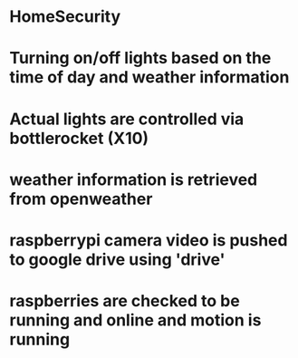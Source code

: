 # HomeSecurity
#
# Turning on/off lights based on the time of day and weather information
#
# Actual lights are controlled via bottlerocket (X10)
# weather information is retrieved from openweather
#
# raspberrypi camera video is pushed to google drive using 'drive'
# raspberries are checked to be running and online and motion is running
#
#
